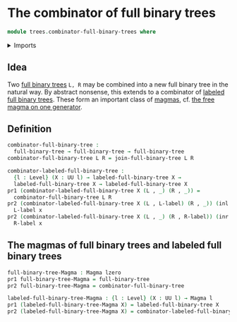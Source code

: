# The combinator of full binary trees

```agda
module trees.combinator-full-binary-trees where
```

<details><summary>Imports</summary>

```agda
open import foundation.coproduct-types
open import foundation.dependent-pair-types
open import foundation.equality-dependent-pair-types
open import foundation.universe-levels

open import structured-types.magmas

open import trees.full-binary-trees
open import trees.labeled-full-binary-trees
```

</details>

## Idea

Two [full binary trees](trees.full-binary-trees.md) `L, R` may be combined into
a new full binary tree in the natural way. By abstract nonsense, this extends to
a combinator of [labeled full binary trees](trees.labeled-full-binary-trees.md).
These form an important class of [magmas](structured-types.magmas.md), cf.
[the free magma on one generator](trees.free-magma-on-one.generator.md).

## Definition

```agda
combinator-full-binary-tree :
  full-binary-tree → full-binary-tree → full-binary-tree
combinator-full-binary-tree L R = join-full-binary-tree L R

combinator-labeled-full-binary-tree :
  {l : Level} (X : UU l) → labeled-full-binary-tree X →
  labeled-full-binary-tree X → labeled-full-binary-tree X
pr1 (combinator-labeled-full-binary-tree X (L , _) (R , _)) =
  combinator-full-binary-tree L R
pr2 (combinator-labeled-full-binary-tree X (L , L-label) (R , _)) (inl x) =
  L-label x
pr2 (combinator-labeled-full-binary-tree X (L , _) (R , R-label)) (inr x) =
  R-label x
```

## The magmas of full binary trees and labeled full binary trees

```agda
full-binary-tree-Magma : Magma lzero
pr1 full-binary-tree-Magma = full-binary-tree
pr2 full-binary-tree-Magma = combinator-full-binary-tree

labeled-full-binary-tree-Magma : {l : Level} (X : UU l) → Magma l
pr1 (labeled-full-binary-tree-Magma X) = labeled-full-binary-tree X
pr2 (labeled-full-binary-tree-Magma X) = combinator-labeled-full-binary-tree X
```
